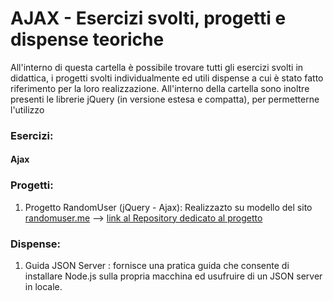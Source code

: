 # AJAX - Esercizi svolti, progetti e dispense teoriche

All'interno di questa cartella è possibile trovare tutti gli esercizi svolti in didattica, i progetti svolti individualmente ed utili dispense a cui è stato fatto riferimento per la loro realizzazione.
All'interno della cartella sono inoltre presenti le librerie jQuery (in versione estesa e compatta), per permetterne l'utilizzo

### Esercizi:
#### Ajax
 
 
 ### Progetti:
 1. Progetto RandomUser (jQuery - Ajax): Realizzazto su modello del sito [randomuser.me](randomuser.me) --> [link al Repository dedicato al progetto](https://github.com/vallauri-ict/randomuser-Giada-Valinotto.git)

### Dispense: 
1. Guida JSON Server : fornisce una pratica guida che consente di installare Node.js sulla propria macchina ed usufruire di un JSON server in locale.
